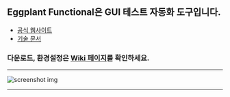## Eggplant Functional은 GUI 테스트 자동화 도구입니다.
   * [공식 웹사이트](https://eggplant.io/)
   * [기술 문서](http://docs.testplant.com/eggplant-documentation-home.htm)
### 다운로드, 환경설정은 [Wiki 페이지](https://github.com/Kimrock/Eggplant-Functional/wiki)를 확인하세요.
------
![screenshot img](https://user-images.githubusercontent.com/42508143/54476640-02e3c100-4843-11e9-9bc9-049b0edfb730.png)
<br>

------
